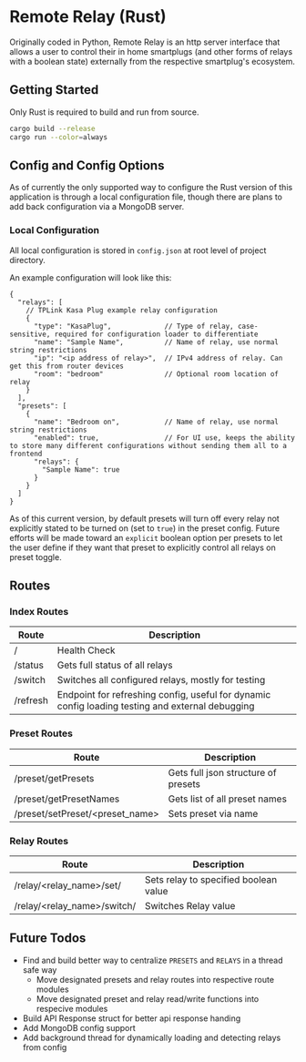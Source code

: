 # Remote Relay (Rust)

Originally coded in Python, Remote Relay is an http server interface that allows a user to control their in home smartplugs (and other forms of relays with a boolean state) externally from the respective smartplug's ecosystem.


## Getting Started

Only Rust is required to build and run from source.  

```bash
cargo build --release
cargo run --color=always
```


## Config and Config Options

As of currently the only supported way to configure the Rust version of this application is through a local
configuration file, though there are plans to add back configuration via a MongoDB server.

### Local Configuration

All local configuration is stored in `config.json` at root level of project directory.

An example configuration will look like this:
```json5
{
  "relays": [
    // TPLink Kasa Plug example relay configuration
    {
      "type": "KasaPlug",             // Type of relay, case-sensitive, required for configuration loader to differentiate
      "name": "Sample Name",          // Name of relay, use normal string restrictions
      "ip": "<ip address of relay>",  // IPv4 address of relay. Can get this from router devices
      "room": "bedroom"               // Optional room location of relay
    }
  ],
  "presets": [
    {
      "name": "Bedroom on",           // Name of relay, use normal string restrictions
      "enabled": true,                // For UI use, keeps the ability to store many different configurations without sending them all to a frontend
      "relays": {                     
        "Sample Name": true
      }
    }
  ]
}
```

As of this current version, by default presets will turn off every relay not explicitly stated to be turned on (set to `true`) in the preset config. Future efforts will be made toward an `explicit` boolean option per presets to let the user define if they want that preset to explicitly control all relays on preset toggle.


## Routes
### Index Routes
| Route    | Description                                                                                      |
|----------|--------------------------------------------------------------------------------------------------|
| /        | Health Check                                                                                     |
| /status  | Gets full status of all relays                                                                   |
| /switch  | Switches all configured relays, mostly for testing                                               |
| /refresh | Endpoint for refreshing config, useful for dynamic config loading testing and external debugging |

### Preset Routes
| Route                           | Description                                      |
|---------------------------------|--------------------------------------------------|
| /preset/getPresets              | Gets full json structure of presets              |
| /preset/getPresetNames          | Gets list of all preset names                    |
| /preset/setPreset/<preset_name> | Sets preset via name                             |

### Relay Routes
| Route                              | Description                          |
|------------------------------------|--------------------------------------|
| /relay/<relay_name>/set/<value>    | Sets relay to specified boolean value |
| /relay/<relay_name>/switch/<value> | Switches Relay value                 |


## Future Todos

- Find and build better way to centralize `PRESETS` and `RELAYS` in a thread safe way
    - Move designated presets and relay routes into respective route modules
    - Move designated preset and relay read/write functions into respecive modules
- Build API Response struct for better api response handing
- Add MongoDB config support
- Add background thread for dynamically loading and detecting relays from config
